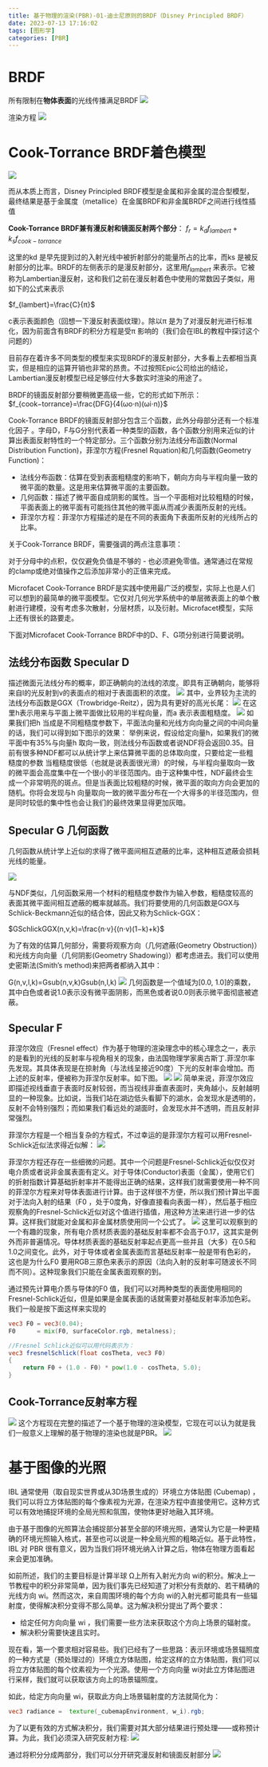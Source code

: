 ```yaml
---
title: 基于物理的渲染(PBR)-01-迪士尼原则的BRDF（Disney Principled BRDF）
date: 2023-07-13 17:16:02
tags: [图形学]
categories: [PBR]
---
```

# BRDF
所有限制在**物体表面**的光线传播满足BRDF
![](https://strainbow.oss-cn-hangzhou.aliyuncs.com/20230713185518.png)

渲染方程
![](https://strainbow.oss-cn-hangzhou.aliyuncs.com/20230713190151.png)
# Cook-Torrance BRDF着色模型

![](https://strainbow.oss-cn-hangzhou.aliyuncs.com/20230713173950.png)


而从本质上而言，Disney Principled BRDF模型是金属和非金属的混合型模型，最终结果是基于金属度（metallice）在金属BRDF和非金属BRDF之间进行线性插值


**Cook-Torrance BRDF兼有漫反射和镜面反射两个部分**：
$f_{r}=k_{d}f_{lambert}+k_{s}f_{cook−torrance}$

这里的kd
是早先提到过的入射光线中被折射部分的能量所占的比率，而ks
是被反射部分的比率。BRDF的左侧表示的是漫反射部分，这里用$f_{lambert}$
来表示。它被称为Lambertian漫反射，这和我们之前在漫反射着色中使用的常数因子类似，用如下的公式来表示

$f_{lambert}=\frac{C}{π}$

c表示表面颜色（回想一下漫反射表面纹理）。除以π
是为了对漫反射光进行标准化，因为前面含有BRDF的积分方程是受π
影响的（我们会在IBL的教程中探讨这个问题的）

目前存在着许多不同类型的模型来实现BRDF的漫反射部分，大多看上去都相当真实，但是相应的运算开销也非常的昂贵。不过按照Epic公司给出的结论，Lambertian漫反射模型已经足够应付大多数实时渲染的用途了。

BRDF的镜面反射部分要稍微更高级一些，它的形式如下所示：
$f_{cook−torrance}=\frac{DFG}{4(ωo⋅n)(ωi⋅n)}$

Cook-Torrance BRDF的镜面反射部分包含三个函数，此外分母部分还有一个标准化因子 。字母D，F与G分别代表着一种类型的函数，各个函数分别用来近似的计算出表面反射特性的一个特定部分。三个函数分别为法线分布函数(Normal Distribution Function)，菲涅尔方程(Fresnel Rquation)和几何函数(Geometry Function)：

- 法线分布函数：估算在受到表面粗糙度的影响下，朝向方向与半程向量一致的微平面的数量。这是用来估算微平面的主要函数。
- 几何函数：描述了微平面自成阴影的属性。当一个平面相对比较粗糙的时候，平面表面上的微平面有可能挡住其他的微平面从而减少表面所反射的光线。
- 菲涅尔方程：菲涅尔方程描述的是在不同的表面角下表面所反射的光线所占的比率。

关于Cook-Torrance BRDF，需要强调的两点注意事项：

对于分母中的点积，仅仅避免负值是不够的 - 也必须避免零值。通常通过在常规的clamp或绝对值操作之后添加非常小的正值来完成。

Microfacet Cook-Torrance BRDF是实践中使用最广泛的模型，实际上也是人们可以想到的最简单的微平面模型。它仅对几何光学系统中的单层微表面上的单个散射进行建模，没有考虑多次散射，分层材质，以及衍射。Microfacet模型，实际上还有很长的路要走。

下面对Microfacet Cook-Torrance BRDF中的D、F、G项分别进行简要说明。

## 法线分布函数 Specular D
描述微面元法线分布的概率，即正确朝向的法线的浓度。即具有正确朝向，能够将来自l的光反射到v的表面点的相对于表面面积的浓度。
![](https://strainbow.oss-cn-hangzhou.aliyuncs.com/20230713194824.png)
其中，业界较为主流的法线分布函数是GGX（Trowbridge-Reitz），因为具有更好的高光长尾：
![](https://strainbow.oss-cn-hangzhou.aliyuncs.com/20230713195302.png)
在这里h表示用来与平面上微平面做比较用的半程向量，而a
表示表面粗糙度。
![](https://strainbow.oss-cn-hangzhou.aliyuncs.com/20230713195341.png)
如果我们把h
当成是不同粗糙度参数下，平面法向量和光线方向向量之间的中间向量的话，我们可以得到如下图示的效果：
举例来说，假设给定向量h，如果我们的微平面中有35%与向量h
取向一致，则法线分布函数或者说NDF将会返回0.35。目前有很多种NDF都可以从统计学上来估算微平面的总体取向度，只要给定一些粗糙度的参数
当粗糙度很低（也就是说表面很光滑）的时候，与半程向量取向一致的微平面会高度集中在一个很小的半径范围内。由于这种集中性，NDF最终会生成一个非常明亮的斑点。但是当表面比较粗糙的时候，微平面的取向方向会更加的随机。你将会发现与h
向量取向一致的微平面分布在一个大得多的半径范围内，但是同时较低的集中性也会让我们的最终效果显得更加灰暗。

## Specular G 几何函数
几何函数从统计学上近似的求得了微平面间相互遮蔽的比率，这种相互遮蔽会损耗光线的能量。

![](https://strainbow.oss-cn-hangzhou.aliyuncs.com/20230713195704.png)

与NDF类似，几何函数采用一个材料的粗糙度参数作为输入参数，粗糙度较高的表面其微平面间相互遮蔽的概率就越高。我们将要使用的几何函数是GGX与Schlick-Beckmann近似的结合体，因此又称为Schlick-GGX：

$GSchlickGGX(n,v,k)=\frac{n⋅v}{(n⋅v)(1−k)+k}$

为了有效的估算几何部分，需要将观察方向（几何遮蔽(Geometry Obstruction)）和光线方向向量（几何阴影(Geometry Shadowing)）都考虑进去。我们可以使用史密斯法(Smith’s method)来把两者都纳入其中：

G(n,v,l,k)=Gsub(n,v,k)Gsub(n,l,k)
![](https://strainbow.oss-cn-hangzhou.aliyuncs.com/20230713200955.png)
几何函数是一个值域为[0.0, 1.0]的乘数，其中白色或者说1.0表示没有微平面阴影，而黑色或者说0.0则表示微平面彻底被遮蔽。

## Specular F
菲涅尔效应（Fresnel effect）作为基于物理的渲染理念中的核心理念之一，表示的是看到的光线的反射率与视角相关的现象，由法国物理学家奥古斯丁.菲涅尔率先发现。其具体表现是在掠射角（与法线呈接近90度）下光的反射率会增加。而上述的反射率，便被称为菲涅尔反射率。如下图。
![](https://strainbow.oss-cn-hangzhou.aliyuncs.com/20230713201151.png)
![](https://strainbow.oss-cn-hangzhou.aliyuncs.com/20230713201203.png)
简单来说，菲涅尔效应即描述视线垂直于表面时反射较弱，而当视线非垂直表面时，夹角越小，反射越明显的一种现象。比如说，当我们站在湖边低头看脚下的湖水，会发现水是透明的，反射不会特别强烈；而如果我们看远处的湖面时，会发现水并不透明，而且反射非常强烈。

菲涅尔方程是一个相当复杂的方程式，不过幸运的是菲涅尔方程可以用Fresnel-Schlick近似法求得近似解：
![](https://strainbow.oss-cn-hangzhou.aliyuncs.com/20230713201421.png)

菲涅尔方程还存在一些细微的问题。其中一个问题是Fresnel-Schlick近似仅仅对电介质或者说非金属表面有定义。对于导体(Conductor)表面（金属），使用它们的折射指数计算基础折射率并不能得出正确的结果，这样我们就需要使用一种不同的菲涅尔方程来对导体表面进行计算。由于这样很不方便，所以我们预计算出平面对于法向入射的结果（F0
，处于0度角，好像直接看向表面一样），然后基于相应观察角的Fresnel-Schlick近似对这个值进行插值，用这种方法来进行进一步的估算。这样我们就能对金属和非金属材质使用同一个公式了。
![](https://strainbow.oss-cn-hangzhou.aliyuncs.com/20230713201759.png)
这里可以观察到的一个有趣的现象，所有电介质材质表面的基础反射率都不会高于0.17，这其实是例外而非普遍情况。导体材质表面的基础反射率起点更高一些并且（大多）在0.5和1.0之间变化。此外，对于导体或者金属表面而言基础反射率一般是带有色彩的，这也是为什么F0
要用RGB三原色来表示的原因（法向入射的反射率可随波长不同而不同）。这种现象我们只能在金属表面观察的到。

通过预先计算电介质与导体的F0
值，我们可以对两种类型的表面使用相同的Fresnel-Schlick近似，但是如果是金属表面的话就需要对基础反射率添加色彩。我们一般是按下面这样来实现的
```glsl
vec3 F0 = vec3(0.04);
F0      = mix(F0, surfaceColor.rgb, metalness);
```

```glsl
//Fresnel Schlick近似可以用代码表示为：
vec3 fresnelSchlick(float cosTheta, vec3 F0)
{
    return F0 + (1.0 - F0) * pow(1.0 - cosTheta, 5.0);
}
```

## Cook-Torrance反射率方程
![](https://strainbow.oss-cn-hangzhou.aliyuncs.com/20230713202303.png)
这个方程现在完整的描述了一个基于物理的渲染模型，它现在可以认为就是我们一般意义上理解的基于物理的渲染也就是PBR。
![](https://strainbow.oss-cn-hangzhou.aliyuncs.com/20230713225047.png)

# 基于图像的光照
IBL 通常使用（取自现实世界或从3D场景生成的）环境立方体贴图 (Cubemap) ，我们可以将立方体贴图的每个像素视为光源，在渲染方程中直接使用它。这种方式可以有效地捕捉环境的全局光照和氛围，使物体更好地融入其环境。

由于基于图像的光照算法会捕捉部分甚至全部的环境光照，通常认为它是一种更精确的环境光照输入格式，甚至也可以说是一种全局光照的粗略近似。基于此特性，IBL 对 PBR 很有意义，因为当我们将环境光纳入计算之后，物体在物理方面看起来会更加准确。


如前所述，我们的主要目标是计算半球 Ω上所有入射光方向 wi的积分。解决上一节教程中的积分非常简单，因为我们事先已经知道了对积分有贡献的、若干精确的光线方向 wi。然而这次，来自周围环境的每个方向 wi的入射光都可能具有一些辐射度，使得解决积分变得不那么简单。这为解决积分提出了两个要求：

- 给定任何方向向量 wi ，我们需要一些方法来获取这个方向上场景的辐射度。
- 解决积分需要快速且实时。

现在看，第一个要求相对容易些。我们已经有了一些思路：表示环境或场景辐照度的一种方式是（预处理过的）环境立方体贴图，给定这样的立方体贴图，我们可以将立方体贴图的每个纹素视为一个光源。使用一个方向向量 wi对此立方体贴图进行采样，我们就可以获取该方向上的场景辐照度。

如此，给定方向向量 wi，获取此方向上场景辐射度的方法就简化为：
```glsl
vec3 radiance =  texture(_cubemapEnvironment, w_i).rgb;
```
为了以更有效的方式解决积分，我们需要对其大部分结果进行预处理——或称预计算。为此，我们必须深入研究反射方程:
![](https://strainbow.oss-cn-hangzhou.aliyuncs.com/20230713202303.png)

通过将积分分成两部分，我们可以分开研究漫反射和镜面反射部分
![](https://strainbow.oss-cn-hangzhou.aliyuncs.com/20230713230134.png)